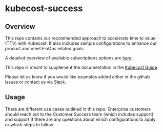 # kubecost-success

## Overview

This repo contains our recommended approach to accelerate time to value (TTV) with Kubecost. It also includes sample configurations to enhance our product and meet FinOps related goals.

A detailed overview of available subscriptions options are [here](https://www.kubecost.com/pricing/).

This repo is meant to supplement the documentation in the [Kubecost Guide](https://docs.kubecost.com/).

Please let us know if you would like examples added either in the github issues or contact us via [Slack](https://kubecost.slack.com/).

## Usage

There are different use cases outlined in this repo. Enterprise customers should reach out to the Customer Success team (which includes support) and support if there are any questions about which configurations to apply or which steps to follow.

